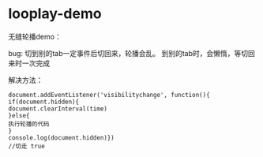 # looplay-demo
无缝轮播demo：

bug:
切到别的tab一定事件后切回来，轮播会乱。
到别的tab时，会懒惰，等切回来时一次完成

解决方法：
```
document.addEventListener('visibilitychange', function(){
if(document.hidden){
document.clearInterval(time)
}else{
执行轮播的代码
}
console.log(document.hidden)})
//切走 true
```
